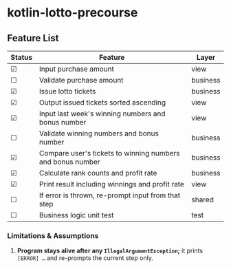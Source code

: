 # kotlin-lotto-precourse

## Feature List
| Status  | Feature                                                    | Layer    |
|---------|------------------------------------------------------------|----------|
| &#9745; | Input purchase amount                                      | view     |
| &#9744; | Validate purchase amount                                   | business |
| &#9745; | Issue lotto tickets                                        | business |
| &#9745; | Output issued tickets sorted ascending                     | view     |
| &#9745; | Input last week's winning numbers and bonus number         | view     |
| &#9744; | Validate winning numbers and bonus number                  | business |
| &#9745; | Compare user's tickets to winning numbers and bonus number | business |
| &#9745; | Calculate rank counts and profit rate                      | business |
| &#9745; | Print result including winnings and profit rate            | view     |
| &#9744; | If error is thrown, re-prompt input from that step         | shared   |
| &#9744; | Business logic unit test                                   | test     |

### Limitations & Assumptions
1. **Program stays alive after any `IllegalArgumentException`;** it prints `[ERROR] …` and re-prompts the current step only.  